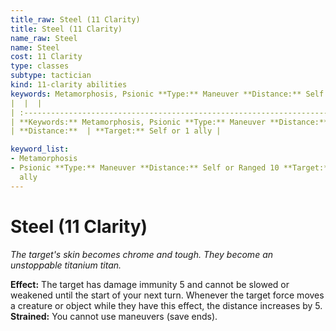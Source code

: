```yaml
---
title_raw: Steel (11 Clarity)
title: Steel (11 Clarity)
name_raw: Steel
name: Steel
cost: 11 Clarity
type: classes
subtype: tactician
kind: 11-clarity abilities
keywords: Metamorphosis, Psionic **Type:** Maneuver **Distance:** Self or Ranged 10
|  |  |
| :---------------------------------------------------------------------------------------------------------------------- | :-------------------------------- |
| **Keywords:** Metamorphosis, Psionic **Type:** Maneuver **Distance:** Self or Ranged 10 **Target:** Self or 1 ally | **Type:**  |
| **Distance:**  | **Target:** Self or 1 ally |

keyword_list:
- Metamorphosis
- Psionic **Type:** Maneuver **Distance:** Self or Ranged 10 **Target:** Self or 1
  ally
---
```


# Steel (11 Clarity)

*The target's skin becomes chrome and tough. They become an unstoppable titanium titan.*

**Effect:** The target has damage immunity 5 and cannot be slowed or weakened until the start of your next turn. Whenever the target force moves a creature or object while they have this effect, the distance increases by 5. **Strained:** You cannot use maneuvers (save ends).

